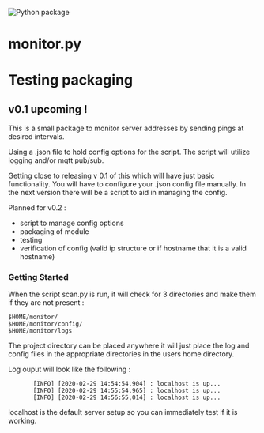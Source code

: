 ![Python package](https://github.com/bboykin87/monitor.py/workflows/Python%20package/badge.svg?branch=master)

# monitor.py

# Testing packaging

## v0.1 upcoming !

This is a small package to monitor server addresses by sending pings at desired intervals.  

Using a .json file to hold config options for the script.  The script will utilize logging and/or mqtt pub/sub.

Getting close to releasing v 0.1 of this which will have just basic functionality.  You will have to 
configure your .json config file manually.  In the next version there will be a script to aid in managing the config.

Planned for v0.2 :
* script to manage config options
* packaging of module
* testing
* verification of config (valid ip structure or if hostname that it is a valid hostname)

### Getting Started  
When the script scan.py is run, it will check for 3 directories and make them if they are not present :

`$HOME/monitor/`  
`$HOME/monitor/config/`  
`$HOME/monitor/logs`  

The project directory can be placed anywhere it will just place the log and config files in the appropriate
directories in the users home directory.

Log ouput will look like the following :


```    [DEBUG] [2020-02-29 14:54:54,897] : config file missing, creating default
       [INFO] [2020-02-29 14:54:54,904] : localhost is up...  
       [INFO] [2020-02-29 14:55:54,965] : localhost is up...  
       [INFO] [2020-02-29 14:56:55,014] : localhost is up...
```   

 localhost is the default server setup so you can immediately test if it is working.
